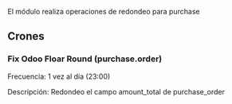 El módulo realiza operaciones de redondeo para purchase

## Crones

### Fix Odoo Floar Round (purchase.order)
Frecuencia: 1 vez al día (23:00)

Descripción: Redondeo el campo amount_total de purchase_order
